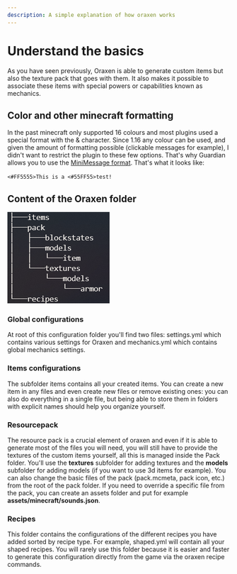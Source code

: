 ```yaml
---
description: A simple explanation of how oraxen works
---
```


# Understand the basics

As you have seen previously, Oraxen is able to generate custom items but also the texture pack that goes with them. It also makes it possible to associate these items with special powers or capabilities known as mechanics.

## Color and other minecraft formatting

In the past minecraft only supported 16 colours and most plugins used a special format with the & character. Since 1.16 any colour can be used, and given the amount of formatting possible \(clickable messages for example\), I didn't want to restrict the plugin to these few options. That's why Guardian allows you to use the [MiniMessage format](https://docs.adventure.kyori.net/minimessage.html#format). That's what it looks like:

`<#FF5555>This is a <#55FF55>test!`

## Content of the Oraxen folder

![Directory tree structure of Oraxen folder](../.gitbook/assets/tree.png)

### Global configurations

At root of this configuration folder you'll find two files: settings.yml which contains various settings for Oraxen and mechanics.yml which contains global mechanics settings.

### Items configurations

The subfolder items contains all your created items. You can create a new item in any files and even create new files or remove existing ones: you can also do everything in a single file, but being able to store them in folders with explicit names should help you organize yourself.

### Resourcepack

The resource pack is a crucial element of oraxen and even if it is able to generate most of the files you will need, you will still have to provide the textures of the custom items yourself, all this is managed inside the Pack folder. You'll use the **textures** subfolder for adding textures and the **models** subfolder for adding models \(if you want to use 3d items for example\). You can also change the basic files of the pack \(pack.mcmeta, pack icon, etc.\) from the root of the pack folder. If you need to override a specific file from the pack, you can create an assets folder and put for example **assets/minecraft/sounds.json**.

### Recipes

This folder contains the configurations of the different recipes you have added sorted by recipe type. For example, shaped.yml will contain all your shaped recipes. You will rarely use this folder because it is easier and faster to generate this configuration directly from the game via the oraxen recipe commands.

